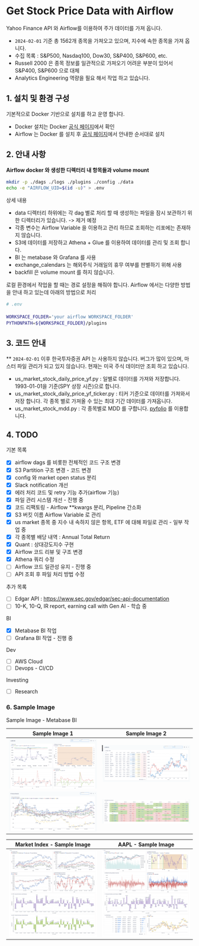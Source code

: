 Get Stock Price Data with Airflow
===

Yahoo Finance API 와 Airflow를 이용하여 주가 데이터를 가져 옵니다.
- `2024-02-01` 기준 총 1562개 종목을 가져오고 있으며, 지수에 속한 종목을 가져 옵니다.
- 수집 목록 : S&P500, Nasdaq100, Dow30, S&P400, S&P600, etc.
- Russell 2000 은 종목 정보를 일관적으로 가져오기 어려운 부분이 있어서 S&P400, S&P600 으로 대체
- Analytics Engineering 역량을 필요 해서 작업 하고 있습니다.


## 1. 설치 및 환경 구성
기본적으로 Docker 기반으로 설치를 하고 운영 합니다.
- Docker 설치는 Docker [공식 페이지](https://www.docker.com/)에서 확인
- Airflow 는 Docker 를 설치 후 [공식 페이지](https://airflow.apache.org/docs/apache-airflow/stable/howto/docker-compose/index.html)에서 안내한 순서대로 설치

## 2. 안내 사항
**Airflow docker 와 생성한 디렉터리 내 항목들과 volume mount**
```bash
mkdir -p ./dags ./logs ./plugins ./config ./data
echo -e "AIRFLOW_UID=$(id -u)" > .env
```
상세 내용
- data 디렉터리 하위에는 각 dag 별로 처리 할 때 생성하는 파일을 잠시 보관하기 위한 디렉터리가 있습니다. -> 제거 예정
- 각종 변수는 Airflow Variable 을 이용하고 관리 하므로 조회하는 리포에는 존재하지 않습니다.
- S3에 데이터를 저장하고 Athena + Glue 를 이용하여 데이터를 관리 및 조회 합니다.
- BI 는 metabase 와 Grafana 를 사용
- exchange_calendars 는 해외주식 거래일의 휴무 여부를 판별하기 위해 사용
- backfill 은 volume mount 를 하지 않습니다.

로컬 환경에서 작업을 할 때는 경로 설정을 해줘야 합니다. Airflow 에서는 다양한 방법을 안내 하고 있는데 아래의 방법으로 처리 
```bash
# .env

WORKSPACE_FOLDER='your airflow WORKSPACE_FOLDER'
PYTHONPATH=${WORKSPACE_FOLDER}/plugins
```

## 3. 코드 안내
** `2024-02-01` 이후 한국투자증권 API 는 사용하지 않습니다. 버그가 많이 있으며, 마스터 파일 관리가 되고 있지 않습니다. 현재는 미국 주식 데이터만 조회 하고 있습니다.
- us_market_stock_daily_price_yf.py : 일별로 데이터를 가져와 저장합니다. 1993-01-01을 기준(SPY 상장 시즌)으로 합니다.
- us_market_stock_daily_price_yf_ticker.py : 티커 기준으로 데이터를 가져와서 저장 합니다. 각 종목 별로 가져올 수 있는 최대 기간 데이터를 가져옵니다.
- us_market_stock_mdd.py : 각 종목별로 MDD 를 구합니다. [pyfolio](https://github.com/stefan-jansen/pyfolio-reloaded) 를 이용합니다.

## 4. TODO
기본 목록
- [x] airflow dags 를 비롯한 전체적인 코드 구조 변경
- [x] S3 Partition 구조 변경 - 코드 변경
- [x] config 와 market open status 분리
- [x] Slack notification 개선
- [x] 에러 처리 코드 및 retry 기능 추가(airflow 기능)
- [x] 파일 관리 시스템 개선 - 진행 중
- [x] 코드 리팩토링 - Airflow **kwargs 분리, Pipeline 간소화
- [x] S3 버킷 이름 Airflow Variable 로 관리
- [x] us market 종목 중 지수 내 속하지 않은 항목, ETF 에 대해 파일로 관리 - 일부 작업 중
- [x] 각 종목별 배당 내역 : Annual Total Return  
- [x] Quant : 상대강도지수 구현
- [x] Airflow 코드 리뷰 및 구조 변경
- [x] Athena 쿼리 수정
- [ ] Airflow 코드 일관성 유지 - 진행 중
- [ ] API 조회 후 파일 처리 방법 수정

추가 목록
- [ ] Edgar API : https://www.sec.gov/edgar/sec-api-documentation
- [ ] 10-K, 10-Q, IR report, earning call with Gen AI - 학습 중

BI
- [x] Metabase BI 작업
- [ ] Grafana BI 작업 - 진행 중

Dev
- [ ] AWS Cloud
- [ ] Devops - CI/CD

Investing
- [ ] Research

### 6. Sample Image

Sample Image - Metabase BI

| Sample Image 1                                                    | Sample Image 2                                                    |
|-------------------------------------------------------------------|-------------------------------------------------------------------|
| ![Alt text](img/Metabase%20Sample%20Image/1.png "optional title") | ![Alt text](img/Metabase%20Sample%20Image/2.png "optional title") |
| ![Alt text](img/Metabase%20Sample%20Image/3.png "optional title") | ![Alt text](img/Metabase%20Sample%20Image/4.png "optional title") |


| Market Index - Sample Image                                                    | AAPL - Sample Image                                                                    |
|--------------------------------------------------------------------------------|----------------------------------------------------------------------------------------|
| ![Alt text](img/Metabase%20Sample%20Image/5_Market_Index.png "optional title") | ![Alt text](img/Metabase%20Sample%20Image/6_us_market_AAPL_History.png "optional title") |

